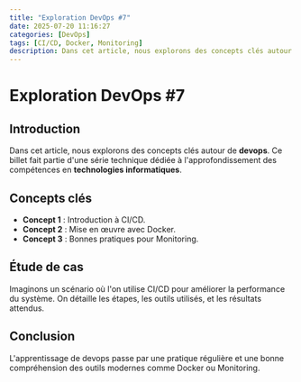 ```yaml
---
title: "Exploration DevOps #7"
date: 2025-07-20 11:16:27 
categories: [DevOps]
tags: [CI/CD, Docker, Monitoring]
description: Dans cet article, nous explorons des concepts clés autour de **devops**
---
```

# Exploration DevOps #7

## Introduction

Dans cet article, nous explorons des concepts clés autour de **devops**. Ce billet fait partie d'une série technique dédiée à l'approfondissement des compétences en **technologies informatiques**.

## Concepts clés

- **Concept 1** : Introduction à CI/CD.
- **Concept 2** : Mise en œuvre avec Docker.
- **Concept 3** : Bonnes pratiques pour Monitoring.

## Étude de cas

Imaginons un scénario où l'on utilise CI/CD pour améliorer la performance du système. On détaille les étapes, les outils utilisés, et les résultats attendus.

## Conclusion

L'apprentissage de devops passe par une pratique régulière et une bonne compréhension des outils modernes comme Docker ou Monitoring.